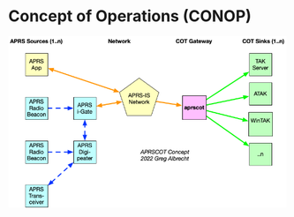 # Concept of Operations (CONOP)

[![APRSCOT Concept of Operations (CONOP)](media/aprscot-concept.png)](media/aprscot-concept.png)

